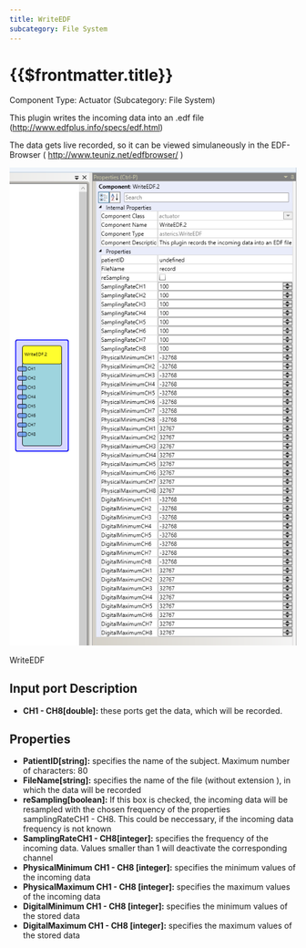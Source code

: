 ```yaml
---
title: WriteEDF
subcategory: File System
---
```


# {{$frontmatter.title}}

Component Type: Actuator (Subcategory: File System)

This plugin writes the incoming data into an .edf file (http://www.edfplus.info/specs/edf.html)

The data gets live recorded, so it can be viewed simulaneously in the EDF-Browser ( http://www.teuniz.net/edfbrowser/ )

![Screenshot: WriteEDF plugin](./img/writeedf.png "Screenshot: WriteEDF plugin")

WriteEDF

## Input port Description

- **CH1 - CH8\[double\]:** these ports get the data, which will be recorded.

## Properties

- **PatientID\[string\]:** specifies the name of the subject. Maximum number of characters: 80
- **FileName\[string\]:** specifies the name of the file (without extension ), in which the data will be recorded
- **reSampling\[boolean\]:** If this box is checked, the incoming data will be resampled with the chosen frequency of the properties samplingRateCH1 - CH8. This could be neccessary, if the incoming data frequency is not known
- **SamplingRateCH1 - CH8\[integer\]:** specifies the frequency of the incoming data. Values smaller than 1 will deactivate the corresponding channel
- **PhysicalMinimum CH1 - CH8 \[integer\]:** specifies the minimum values of the incoming data
- **PhysicalMaximum CH1 - CH8 \[integer\]:** specifies the maximum values of the incoming data
- **DigitalMinimum CH1 - CH8 \[integer\]:** specifies the minimum values of the stored data
- **DigitalMaximum CH1 - CH8 \[integer\]:** specifies the maximum values of the stored data
